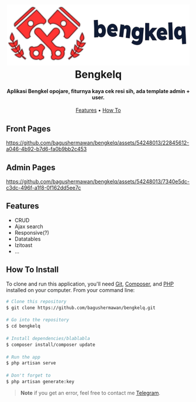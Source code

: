 
<h1 align="center">
  <br>
  <a href="#"><img src="https://github.com/bagushermawan/bengkelq/blob/master/public/assets/logo.png" alt="Markdownify" width="500"></a>
  <br>
  Bengkelq
  <br>
</h1>

<h4 align="center">Aplikasi Bengkel opojare, fiturnya kaya cek resi sih, ada template admin + user.</h4>

<p align="center">
  <a href="#features">Features</a> •
  <a href="#how-to-use">How To</a>
</p>

<h2>Front Pages</h2>


https://github.com/bagushermawan/bengkelq/assets/54248013/22845612-a046-4b92-b7d6-fa0b9bb2c453



<h2>Admin Pages</h2>


https://github.com/bagushermawan/bengkelq/assets/54248013/7340e5dc-c3dc-496f-a1f8-0f162dd5ee7c






## Features

* CRUD
* Ajax search
* Responsive(?)
* Datatables
* Izitoast
* ...


## How To Install

To clone and run this application, you'll need [Git](https://git-scm.com), [Composer](https://getcomposer.org/download/), and [PHP](https://www.php.net/downloads.php) installed on your computer. From your command line:

```bash
# Clone this repository
$ git clone https://github.com/bagushermawan/bengkelq.git

# Go into the repository
$ cd bengkelq

# Install dependencies/blablabla
$ composer install/composer update

# Run the app
$ php artisan serve

# Don't forget to
$ php artisan generate:key
```

> **Note**
> if you get an error, feel free to contact me [Telegram](https://t.me/bagusherma).

